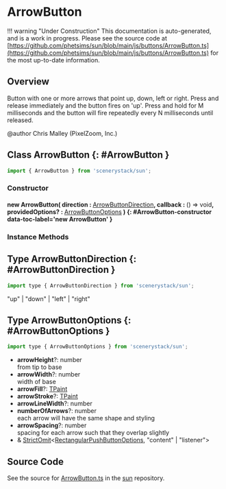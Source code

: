 # ArrowButton

!!! warning "Under Construction"
    This documentation is auto-generated, and is a work in progress. Please see the source code at
    [https://github.com/phetsims/sun/blob/main/js/buttons/ArrowButton.ts](https://github.com/phetsims/sun/blob/main/js/buttons/ArrowButton.ts) for the most up-to-date information.

## Overview

Button with one or more arrows that point up, down, left or right.
Press and release immediately and the button fires on 'up'.
Press and hold for M milliseconds and the button will fire repeatedly every N milliseconds until released.

@author Chris Malley (PixelZoom, Inc.)

## Class ArrowButton {: #ArrowButton }


```js
import { ArrowButton } from 'scenerystack/sun';
```
### Constructor

#### new ArrowButton( direction : <span style="font-weight: 400;">[ArrowButtonDirection](../sun/ArrowButton.md#ArrowButtonDirection)</span>, callback : <span style="font-weight: 400;">() =&gt; <span style="color: hsla(calc(var(--md-hue) + 180deg),80%,40%,1);">void</span></span>, providedOptions? : <span style="font-weight: 400;">[ArrowButtonOptions](../sun/ArrowButton.md#ArrowButtonOptions)</span> ) {: #ArrowButton-constructor data-toc-label='new ArrowButton' }

### Instance Methods





## Type ArrowButtonDirection {: #ArrowButtonDirection }


```js
import type { ArrowButtonDirection } from 'scenerystack/sun';
```


"up" | "down" | "left" | "right"



## Type ArrowButtonOptions {: #ArrowButtonOptions }


```js
import type { ArrowButtonOptions } from 'scenerystack/sun';
```


- **arrowHeight**?: <span style="color: hsla(calc(var(--md-hue) + 180deg),80%,40%,1);">number</span>
<br>  from tip to base
- **arrowWidth**?: <span style="color: hsla(calc(var(--md-hue) + 180deg),80%,40%,1);">number</span>
<br>  width of base
- **arrowFill**?: [TPaint](../scenery/TPaint.md)
- **arrowStroke**?: [TPaint](../scenery/TPaint.md)
- **arrowLineWidth**?: <span style="color: hsla(calc(var(--md-hue) + 180deg),80%,40%,1);">number</span>
- **numberOfArrows**?: <span style="color: hsla(calc(var(--md-hue) + 180deg),80%,40%,1);">number</span>
<br>  each arrow will have the same shape and styling
- **arrowSpacing**?: <span style="color: hsla(calc(var(--md-hue) + 180deg),80%,40%,1);">number</span>
<br>  spacing for each arrow such that they overlap slightly
- &amp; [StrictOmit](../phet-core/StrictOmit.md)&lt;[RectangularPushButtonOptions](../sun/RectangularPushButton.md#RectangularPushButtonOptions), "content" | "listener"&gt;




## Source Code

See the source for [ArrowButton.ts](https://github.com/phetsims/sun/blob/main/js/buttons/ArrowButton.ts) in the [sun](https://github.com/phetsims/sun) repository.

